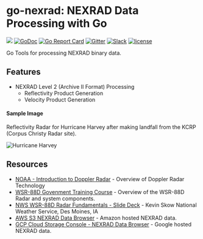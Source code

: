# go-nexrad: NEXRAD Data Processing with Go

![](https://img.shields.io/badge/status-alpha-red.svg?style=flat-square)
[![GoDoc](http://img.shields.io/badge/go-documentation-blue.svg?style=flat-square)](http://godoc.org/github.com/bwiggs/go-nexrad)
[![Go Report Card](https://goreportcard.com/badge/github.com/bwiggs/go-nexrad?style=flat-square)](https://goreportcard.com/report/github.com/bwiggs/go-nexrad)
[![Gitter](https://img.shields.io/gitter/room/bwiggs/go-nexrad.svg?style=flat-square)](https://gitter.im/bwiggs/go-nexrad)
[![Slack](https://img.shields.io/badge/slack-chat-green?logo=slack)](https://gophers.slack.com/archives/C02FMCQS820)
[![license](https://img.shields.io/github/license/bwiggs/go-nexrad.svg?style=flat-square)](https://raw.githubusercontent.com/bwiggs/go-nexrad/master/LICENSE)

Go Tools for processing NEXRAD binary data.

## Features

- NEXRAD Level 2 (Archive II Format) Processing
	- Reflectivity Product Generation
	- Velocity Product Generation

#### Sample Image

Reflectivity Radar for Hurricane Harvey after making landfall from the KCRP (Corpus Christy Radar site).

![Hurricane Harvey](screenshot.jpg)


## Resources

- [NOAA - Introduction to Doppler Radar](http://www.srh.noaa.gov/jetstream/doppler/doppler_intro.html) - Overview of Doppler Radar Technology
- [WSR-88D Govenment Training Course](http://training.weather.gov/wdtd/courses/rac/intro/rda/index.html) - Overview of the WSR-88D Radar and system components.
- [NWS WSR-88D Radar Fundamentals - Slide Deck](https://www.meteor.iastate.edu/classes/mt432/lectures/ISURadarTalk_NWS_2013.pdf) - Kevin Skow National Weather Service, Des Moines, IA
- [AWS S3 NEXRAD Data Browser](https://s3.amazonaws.com/noaa-nexrad-level2/index.html) - Amazon hosted NEXRAD data.
- [GCP Cloud Storage Console - NEXRAD Data Browser](https://console.cloud.google.com/storage/browser/gcp-public-data-nexrad-l2/) - Google hosted NEXRAD data.
